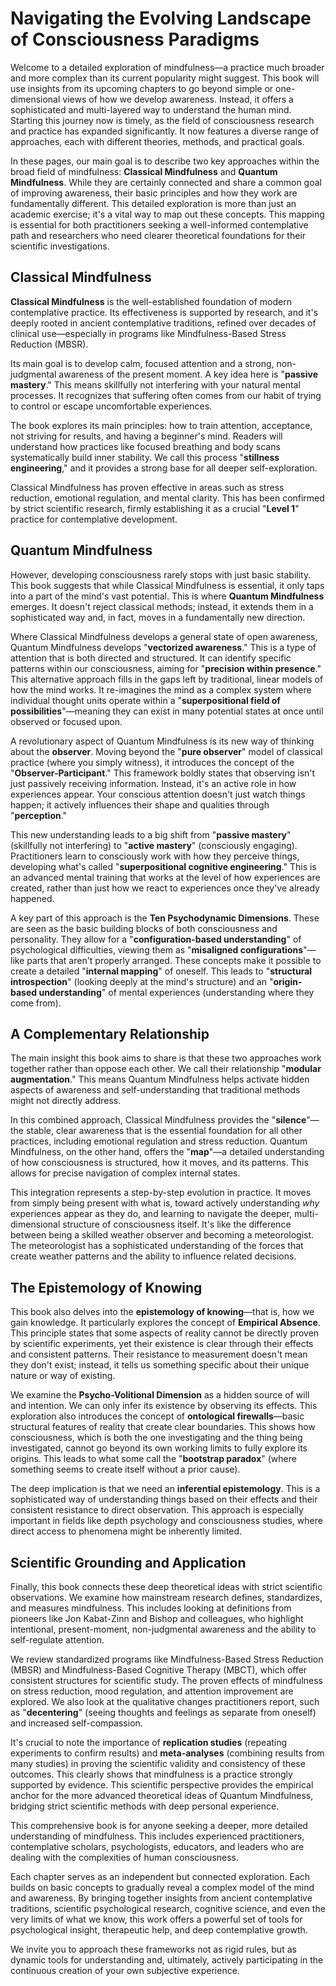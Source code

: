 # Navigating the Evolving Landscape of Consciousness Paradigms

Welcome to a detailed exploration of mindfulness—a practice much broader and more complex than its current popularity might suggest. This book will use insights from its upcoming chapters to go beyond simple or one-dimensional views of how we develop awareness. Instead, it offers a sophisticated and multi-layered way to understand the human mind. Starting this journey now is timely, as the field of consciousness research and practice has expanded significantly. It now features a diverse range of approaches, each with different theories, methods, and practical goals.

In these pages, our main goal is to describe two key approaches within the broad field of mindfulness: **Classical Mindfulness** and **Quantum Mindfulness**. While they are certainly connected and share a common goal of improving awareness, their basic principles and how they work are fundamentally different. This detailed exploration is more than just an academic exercise; it's a vital way to map out these concepts. This mapping is essential for both practitioners seeking a well-informed contemplative path and researchers who need clearer theoretical foundations for their scientific investigations.

## Classical Mindfulness

**Classical Mindfulness** is the well-established foundation of modern contemplative practice. Its effectiveness is supported by research, and it's deeply rooted in ancient contemplative traditions, refined over decades of clinical use—especially in programs like Mindfulness-Based Stress Reduction (MBSR).

Its main goal is to develop calm, focused attention and a strong, non-judgmental awareness of the present moment. A key idea here is "**passive mastery**." This means skillfully not interfering with your natural mental processes. It recognizes that suffering often comes from our habit of trying to control or escape uncomfortable experiences.

The book explores its main principles: how to train attention, acceptance, not striving for results, and having a beginner's mind. Readers will understand how practices like focused breathing and body scans systematically build inner stability. We call this process "**stillness engineering**," and it provides a strong base for all deeper self-exploration.

Classical Mindfulness has proven effective in areas such as stress reduction, emotional regulation, and mental clarity. This has been confirmed by strict scientific research, firmly establishing it as a crucial "**Level 1**" practice for contemplative development.

## Quantum Mindfulness

However, developing consciousness rarely stops with just basic stability. This book suggests that while Classical Mindfulness is essential, it only taps into a part of the mind's vast potential. This is where **Quantum Mindfulness** emerges. It doesn't reject classical methods; instead, it extends them in a sophisticated way and, in fact, moves in a fundamentally new direction.

Where Classical Mindfulness develops a general state of open awareness, Quantum Mindfulness develops "**vectorized awareness**." This is a type of attention that is both directed and structured. It can identify specific patterns within our consciousness, aiming for "**precision within presence**." This alternative approach fills in the gaps left by traditional, linear models of how the mind works. It re-imagines the mind as a complex system where individual thought units operate within a "**superpositional field of possibilities**"—meaning they can exist in many potential states at once until observed or focused upon.

A revolutionary aspect of Quantum Mindfulness is its new way of thinking about the **observer**. Moving beyond the "**pure observer**" model of classical practice (where you simply witness), it introduces the concept of the "**Observer-Participant**." This framework boldly states that observing isn't just passively receiving information. Instead, it's an active role in how experiences appear. Your conscious attention doesn't just watch things happen; it actively influences their shape and qualities through "**perception**."

This new understanding leads to a big shift from "**passive mastery**" (skillfully not interfering) to "**active mastery**" (consciously engaging). Practitioners learn to consciously work with how they perceive things, developing what's called "**superpositional cognitive engineering**." This is an advanced mental training that works at the level of how experiences are created, rather than just how we react to experiences once they've already happened.

A key part of this approach is the **Ten Psychodynamic Dimensions**. These are seen as the basic building blocks of both consciousness and personality. They allow for a "**configuration-based understanding**" of psychological difficulties, viewing them as "**misaligned configurations**"—like parts that aren't properly arranged. These concepts make it possible to create a detailed "**internal mapping**" of oneself. This leads to "**structural introspection**" (looking deeply at the mind's structure) and an "**origin-based understanding**" of mental experiences (understanding where they come from).

## A Complementary Relationship

The main insight this book aims to share is that these two approaches work together rather than oppose each other. We call their relationship "**modular augmentation**." This means Quantum Mindfulness helps activate hidden aspects of awareness and self-understanding that traditional methods might not directly address.

In this combined approach, Classical Mindfulness provides the "**silence**"—the stable, clear awareness that is the essential foundation for all other practices, including emotional regulation and stress reduction. Quantum Mindfulness, on the other hand, offers the "**map**"—a detailed understanding of how consciousness is structured, how it moves, and its patterns. This allows for precise navigation of complex internal states.

This integration represents a step-by-step evolution in practice. It moves from simply being present with what is, toward actively understanding *why* experiences appear as they do, and learning to navigate the deeper, multi-dimensional structure of consciousness itself. It's like the difference between being a skilled weather observer and becoming a meteorologist. The meteorologist has a sophisticated understanding of the forces that create weather patterns and the ability to influence related decisions.

## The Epistemology of Knowing

This book also delves into the **epistemology of knowing**—that is, how we gain knowledge. It particularly explores the concept of **Empirical Absence**. This principle states that some aspects of reality cannot be directly proven by scientific experiments, yet their existence is clear through their effects and consistent patterns. Their resistance to measurement doesn't mean they don't exist; instead, it tells us something specific about their unique nature or way of existing.

We examine the **Psycho-Volitional Dimension** as a hidden source of will and intention. We can only infer its existence by observing its effects. This exploration also introduces the concept of **ontological firewalls**—basic structural features of reality that create clear boundaries. This shows how consciousness, which is both the one investigating and the thing being investigated, cannot go beyond its own working limits to fully explore its origins. This leads to what some call the "**bootstrap paradox**" (where something seems to create itself without a prior cause).

The deep implication is that we need an **inferential epistemology**. This is a sophisticated way of understanding things based on their effects and their consistent resistance to direct observation. This approach is especially important in fields like depth psychology and consciousness studies, where direct access to phenomena might be inherently limited.

## Scientific Grounding and Application

Finally, this book connects these deep theoretical ideas with strict scientific observations. We examine how mainstream research defines, standardizes, and measures mindfulness. This includes looking at definitions from pioneers like Jon Kabat-Zinn and Bishop and colleagues, who highlight intentional, present-moment, non-judgmental awareness and the ability to self-regulate attention.

We review standardized programs like Mindfulness-Based Stress Reduction (MBSR) and Mindfulness-Based Cognitive Therapy (MBCT), which offer consistent structures for scientific study. The proven effects of mindfulness on stress reduction, mood regulation, and attention improvement are explored. We also look at the qualitative changes practitioners report, such as "**decentering**" (seeing thoughts and feelings as separate from oneself) and increased self-compassion.

It's crucial to note the importance of **replication studies** (repeating experiments to confirm results) and **meta-analyses** (combining results from many studies) in proving the scientific validity and consistency of these outcomes. This clearly shows that mindfulness is a practice strongly supported by evidence. This scientific perspective provides the empirical anchor for the more advanced theoretical ideas of Quantum Mindfulness, bridging strict scientific methods with deep personal experience.

This comprehensive book is for anyone seeking a deeper, more detailed understanding of mindfulness. This includes experienced practitioners, contemplative scholars, psychologists, educators, and leaders who are dealing with the complexities of human consciousness.

Each chapter serves as an independent but connected exploration. Each builds on basic concepts to gradually reveal a complex model of the mind and awareness. By bringing together insights from ancient contemplative traditions, scientific psychological research, cognitive science, and even the very limits of what we know, this work offers a powerful set of tools for psychological insight, therapeutic help, and deep contemplative growth.

We invite you to approach these frameworks not as rigid rules, but as dynamic tools for understanding and, ultimately, actively participating in the continuous creation of your own subjective experience.